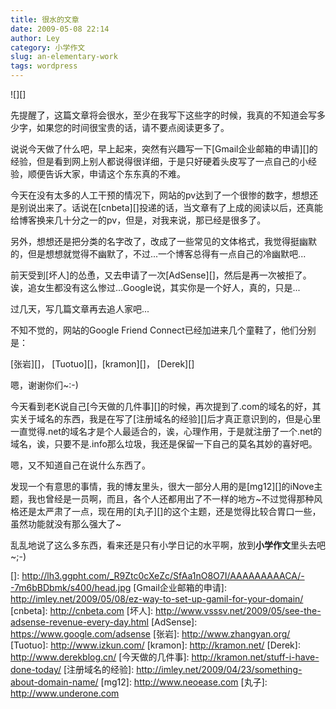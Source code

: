 ```yaml
---
title: 很水的文章
date: 2009-05-08 22:14
author: Ley
category: 小学作文
slug: an-elementary-work
tags: wordpress
---
```

![][]

先提醒了，这篇文章将会很水，至少在我写下这些字的时候，我真的不知道会写多少字，如果您的时间很宝贵的话，请不要点阅读更多了。

说说今天做了什么吧，早上起来，突然有兴趣写一下[Gmail企业邮箱的申请][]的经验，但是看到网上别人都说得很详细，于是只好硬着头皮写了一点自己的小经验，顺便告诉大家，申请这个东东真的不难。<!--more-->

今天在没有太多的人工干预的情况下，网站的pv达到了一个很惨的数字，想想还是别说出来了。话说在[cnbeta][]投递的话，当文章有了上成的阅读以后，还真能给博客换来几十分之一的pv，但是，对我来说，那已经是很多了。

另外，想想还是把分类的名字改了，改成了一些常见的文体格式，我觉得挺幽默的，但是想想就觉得不幽默了，不过...一个博客总得有一点自己的冷幽默吧...

前天受到[坏人][](嗯，人家的网名)的怂恿，又去申请了一次[AdSense][]，然后是再一次被拒了。诶，追女生都没有这么惨过...Google说，其实你是一个好人，真的，只是...

过几天，写几篇文章再去追人家吧...

不知不觉的，网站的Google Friend Connect已经加进来几个童鞋了，他们分别是：

[张岩][]， [Tuotuo][]，[kramon][]， [Derek][]

嗯，谢谢你们\~:-)

今天看到老K说自己[今天做的几件事][]的时候，再次提到了.com的域名的好，其实关于域名的东西，我是在写了[注册域名的经验][]后才真正意识到的，但是心里一直觉得.net的域名才是个人最适合的，诶，心理作用，于是就注册了一个.net的域名，诶，只要不是.info那么垃圾，我还是保留一下自己的莫名其妙的喜好吧。

嗯，又不知道自己在说什么东西了。

发现一个有意思的事情，我的博友里头，很大一部分人用的是[mg12][]的iNove主题，我也曾经是一员啊，而且，各个人还都用出了不一样的地方\~不过觉得那种风格还是太严肃了一点，现在用的[丸子][]的这个主题，还是觉得比较合胃口一些，虽然功能就没有那么强大了\~

乱乱地说了这么多东西，看来还是只有小学日记的水平啊，放到**小学作文**里头去吧\~;-)

  []: http://lh3.ggpht.com/_R9Ztc0cXeZc/SfAa1nO8O7I/AAAAAAAAACA/--7m6bBDbmk/s400/head.jpg
  [Gmail企业邮箱的申请]: http://imley.net/2009/05/08/ez-way-to-set-up-gamil-for-your-domain/
  [cnbeta]: http://cnbeta.com
  [坏人]: http://www.vsssv.net/2009/05/see-the-adsense-revenue-every-day.html
  [AdSense]: https://www.google.com/adsense
  [张岩]: http://www.zhangyan.org/
  [Tuotuo]: http://www.izkun.com/
  [kramon]: http://kramon.net/
  [Derek]: http://www.derekblog.cn/
  [今天做的几件事]: http://kramon.net/stuff-i-have-done-today/
  [注册域名的经验]: http://imley.net/2009/04/23/something-about-domain-name/
  [mg12]: http://www.neoease.com
  [丸子]: http://www.underone.com
